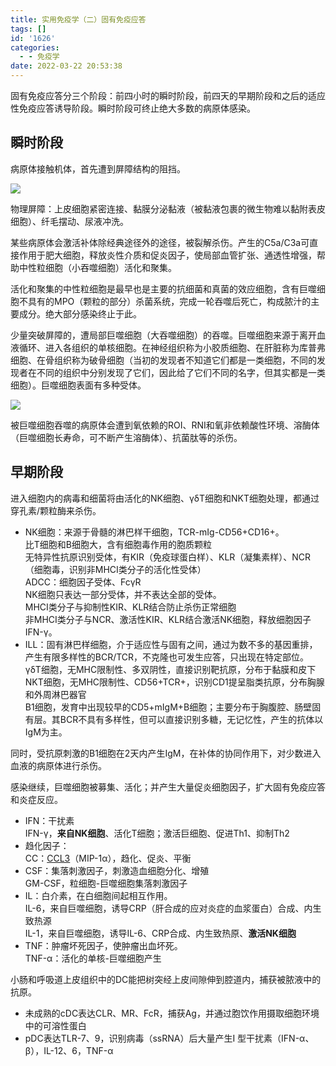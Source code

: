 ```yaml
---
title: 实用免疫学（二）固有免疫应答
tags: []
id: '1626'
categories:
  - - 免疫学
date: 2022-03-22 20:53:38
---
```


固有免疫应答分三个阶段：前四小时的瞬时阶段，前四天的早期阶段和之后的适应性免疫应答诱导阶段。瞬时阶段可终止绝大多数的病原体感染。

## 瞬时阶段

病原体接触机体，首先遭到屏障结构的阻挡。

![](https://img.limour.top/archives_2023/blog/20220219131730.webp)

物理屏障：上皮细胞紧密连接、黏膜分泌黏液（被黏液包裹的微生物难以黏附表皮细胞）、纤毛摆动、尿液冲洗。

某些病原体会激活补体除经典途径外的途径，被裂解杀伤。产生的C5a/C3a可直接作用于肥大细胞，释放炎性介质和促炎因子，使局部血管扩张、通透性增强，帮助中性粒细胞（小吞噬细胞）活化和聚集。

活化和聚集的中性粒细胞是最早也是主要的抗细菌和真菌的效应细胞，含有巨噬细胞不具有的MPO（颗粒的部分）杀菌系统，完成一轮吞噬后死亡，构成脓汁的主要成分。绝大部分感染终止于此。

少量突破屏障的，遭局部巨噬细胞（大吞噬细胞）的吞噬。巨噬细胞来源于离开血液循环、进入各组织的单核细胞。在神经组织称为小胶质细胞、在肝脏称为库普弗细胞、在骨组织称为破骨细胞（当初的发现者不知道它们都是一类细胞，不同的发现者在不同的组织中分别发现了它们，因此给了它们不同的名字，但其实都是一类细胞）。巨噬细胞表面有多种受体。

![](https://img.limour.top/archives_2023/blog/20220219135311.webp)

被巨噬细胞吞噬的病原体会遭到氧依赖的ROI、RNI和氧非依赖酸性环境、溶酶体（巨噬细胞长寿命，可不断产生溶酶体）、抗菌肽等的杀伤。

## 早期阶段

进入细胞内的病毒和细菌将由活化的NK细胞、γδT细胞和NKT细胞处理，都通过穿孔素/颗粒酶来杀伤。

*   NK细胞：来源于骨髓的淋巴样干细胞，TCR-mIg-CD56+CD16+。  
    比T细胞和B细胞大，含有细胞毒作用的胞质颗粒  
    无特异性抗原识别受体，有KIR（免疫球蛋白样）、KLR（凝集素样）、NCR（细胞毒，识别非MHCI类分子的活化性受体）  
    ADCC：细胞因子受体、FcγR  
    NK细胞只表达一部分受体，并不表达全部的受体。  
    MHCI类分子与抑制性KIR、KLR结合防止杀伤正常细胞  
    非MHCI类分子与NCR、激活性KIR、KLR结合激活NK细胞，释放细胞因子IFN-γ。
*   ILL：固有淋巴样细胞，介于适应性与固有之间，通过为数不多的基因重排，产生有限多样性的BCR/TCR，不克隆也可发生应答，只出现在特定部位。  
    γδT细胞，无MHC限制性、多双阴性，直接识别靶抗原，分布于黏膜和皮下  
    NKT细胞，无MHC限制性、CD56+TCR+，识别CD1提呈脂类抗原，分布胸腺和外周淋巴器官  
    B1细胞，发育中出现较早的CD5+mIgM+B细胞；主要分布于胸腹腔、肠壁固有层。其BCR不具有多样性，但可以直接识别多糖，无记忆性，产生的抗体以IgM为主。

同时，受抗原刺激的B1细胞在2天内产生IgM，在补体的协同作用下，对少数进入血液的病原体进行杀伤。

感染继续，巨噬细胞被募集、活化；并产生大量促炎细胞因子，扩大固有免疫应答和炎症反应。

*   IFN：干扰素  
    IFN-γ，**来自NK细胞**、活化T细胞；激活巨细胞、促进Th1、抑制Th2
*   趋化因子：  
    CC：[CCL3](https://en.wikipedia.org/wiki/CCL3)（MIP-1α），趋化、促炎、平衡
*   CSF：集落刺激因子，刺激造血细胞分化、增殖  
    GM-CSF，粒细胞-巨噬细胞集落刺激因子
*   IL：白介素，在白细胞间起相互作用。  
    IL-6，来自巨噬细胞，诱导CRP（肝合成的应对炎症的血浆蛋白）合成、内生致热源  
    IL-1，来自巨噬细胞，诱导IL-6、CRP合成、内生致热原、**激活NK细胞**
*   TNF：肿瘤坏死因子，使肿瘤出血坏死。  
    TNF-α：活化的单核-巨噬细胞产生

小肠和呼吸道上皮组织中的DC能把树突经上皮间隙伸到腔道内，捕获被脓液中的抗原。

*   未成熟的cDC表达CLR、MR、FcR，捕获Ag，并通过胞饮作用摄取细胞环境中的可溶性蛋白
*   pDC表达TLR-7、9，识别病毒（ssRNA）后大量产生I 型干扰素（IFN-α、β），IL-12、6，TNF-α